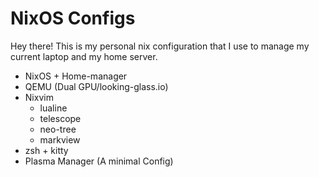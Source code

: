 # NixOS Configs

Hey there! This is my personal nix configuration that I use to manage my current laptop and my home server.

- NixOS + Home-manager
- QEMU (Dual GPU/looking-glass.io)
- Nixvim 
    - lualine
    - telescope 
    - neo-tree
    - markview 
- zsh + kitty 
- Plasma Manager (A minimal Config)


